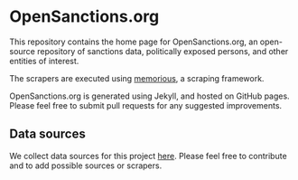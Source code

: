 # OpenSanctions.org

This repository contains the home page for OpenSanctions.org, an open-source
repository of sanctions data, politically exposed persons, and other entities
of interest.

The scrapers are executed using [memorious](https://github.com/alephdata/memorious),
a scraping framework.

OpenSanctions.org is generated using Jekyll, and hosted on GitHub pages. Please
feel free to submit pull requests for any suggested improvements.

## Data sources

We collect data sources for this project [here](https://docs.google.com/spreadsheets/d/1ozEF7aTRM5mOK7PfusKnlGnfoYdee5AygdKbMTHkRQE/edit#gid=0). Please feel free to contribute and to add possible sources or scrapers.
